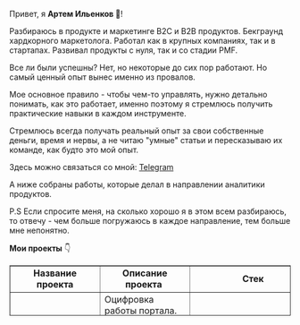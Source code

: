 <p style="text-align: left;">Привет, я <strong>Артем Ильенков&nbsp;👋</strong>!</p>
<p style="text-align: left;">Разбираюсь в продукте и маркетинге B2C и B2B продуктов. Бекграунд хардкорного маркетолога. Работал как в крупных компаниях, так и в стартапах. Развивал продукты с нуля, так и со стадии PMF.</p>
<p style="text-align: left;">Все ли были успешны? Нет, но некоторые до сих пор работают. Но самый ценный опыт вынес именно из провалов.</p>
<p style="text-align: left;">Мое основное правило - чтобы чем-то управлять, нужно детально понимать, как это работает, именно поэтому я стремлюсь получить практические навыки в каждом инструменте.</p>
<p style="text-align: left;">Стремлюсь всегда получать реальный опыт за свои собственные деньги, время и нервы, а не читаю "умные" статьи и пересказываю их команде, как будто это мой опыт.</p>
<p style="text-align: left;">Здесь можно связаться со мной:&nbsp;<a href="https://t.me/ailienkov">Telegram</a></p>
<p>А ниже собраны работы, которые делал в направлении аналитики продуктов.</p>
<p>P.S Если спросите меня, на сколько хорошо я в этом всем разбираюсь, то отвечу - чем больше погружаюсь в каждое направление, тем больше мне непонятно.</p>
<p><strong>Мои проекты</strong>&nbsp;👇</p>
<table border="1" style="border-collapse: collapse; width: 100%; height: 90px;">
<tbody>
<tr style="height: 18px;">
<td style="width: 33.3333%; height: 18px; text-align: center;"><strong>Название проекта</strong></td>
<td style="width: 33.3333%; height: 18px; text-align: center;"><strong>Описание проекта&nbsp;</strong></td>
<td style="width: 33.3333%; height: 18px; text-align: center;"><strong>Стек</strong></td>
</tr>
<tr style="height: 18px;">
<td style="width: 33.3333%; height: 18px;"><a href="https://github.com/artem-ilienkov/product_analysis_ed_tech" target="_blank" rel="noopener"><span>Анализ работы образовательного портал</span></a></td>
<td style="width: 33.3333%; height: 18px;"><span>Оцифровка работы портала. <a href="https://nbviewer.org/github/artem-ilienkov/product_analysis_ed_tech/blob/731109d80e333ddaca1bed5386d0bd705026b528/ed_tech_ga.ipynb">Анализ поведения до первой покупки</a>. <a href="https://nbviewer.org/github/artem-ilienkov/product_analysis_ed_tech/blob/main/ed_tech_sales.ipynb">Анализ покупательского поведения</a> (частоты, средний чек, когорты) и <a href="https://docs.google.com/spreadsheets/d/1wn9SelDJIRS0H85UC8_lxbvhup3n5LA88nZ3PTuQYHg/edit?usp=sharing">составление модели юнит-экономики</a></span></td>
<td style="width: 33.3333%; height: 18px;">pandas, numpy,&nbsp;seaborn,&nbsp;matplotlib, SQL, Google Analytics, Google BigQuery, Markov Chain Attribution</td>
</tr>
<tr style="height: 18px;">
<td style="width: 33.3333%; height: 18px;"><a href="https://github.com/artem-ilienkov/data_analysis_e_commerce" target="_blank" rel="noopener">Анализ работы E-com</a></td>
<td style="width: 33.3333%; height: 18px;"><span>Анализ E-com (продажи, когортный и RFM-анализ) + дальнейшие шаги</span></td>
<td style="width: 33.3333%; height: 18px;">pandas, numpy,&nbsp;seaborn,&nbsp;matplotlib</td>
</tr>
<tr>
<td style="width: 33.3333%;"><a href="https://github.com/artem-ilienkov/sql_function">Расчет показателей юнит-экономики</a></td>
<td style="width: 33.3333%;">Функция, которая загружает имеющиеся данные,добавляет к ним обновленные и рассчитывает показатели</td>
<td style="width: 33.3333%;">pandahouse, sql</td>
</tr>
<tr style="height: 18px;">
<td style="width: 33.3333%; height: 18px;"><a href="https://github.com/artem-ilienkov/project_for_practice">Анализ результатов а/в-тестирования</a></td>
<td style="width: 33.3333%; height: 18px;"><span>Проверить влияние новой механики оплаты на метрики по результатам тестирования</span></td>
<td style="width: 33.3333%; height: 18px;">pandas, numpy, pingouin, seaborn, scipy, matplotlib</td>
</tr>
<tr style="height: 18px;">
<td style="width: 33.3333%; height: 18px;"></td>
<td style="width: 33.3333%; height: 18px;"></td>
<td style="width: 33.3333%; height: 18px;"></td>
</tr>
</tbody>
</table>
